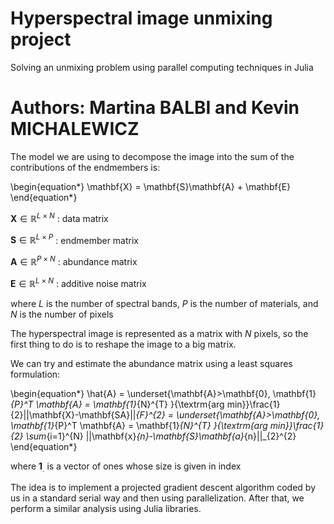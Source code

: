 # Hyperspectral image unmixing project
Solving an unmixing problem using parallel computing techniques in Julia

# Authors: Martina BALBI and Kevin MICHALEWICZ

The model we are using to decompose the image into the sum of the contributions of the endmembers is:

\begin{equation*}
\mathbf{X} = \mathbf{S}\mathbf{A} + \mathbf{E} 
\end{equation*}

 $\mathbf{X}\in \mathbb{R}^{L\times N}$ : data matrix
 
 $\mathbf{S}\in \mathbb{R}^{L\times P}$ : endmember matrix
 
 $\mathbf{A}\in \mathbb{R}^{P\times N}$ : abundance matrix
 
 $\mathbf{E}\in \mathbb{R}^{L\times N}$ : additive noise matrix
 
 where $L$ is the number of spectral bands, $P$ is the number of materials, and $N$ is the number of pixels
 
 The hyperspectral image is represented as a matrix with $N$ pixels, so the first thing to do is to reshape the image to a big matrix.

We can try and estimate the abundance matrix using a least squares formulation:

\begin{equation*}
\hat{A} = \underset{\mathbf{A}>\mathbf{0}, \mathbf{1}_{P}^T \mathbf{A} = \mathbf{1}_{N}^{T} }{\textrm{arg min}}\frac{1}{2}||\mathbf{X}-\mathbf{SA}||_{F}^{2} = \underset{\mathbf{A}>\mathbf{0}, \mathbf{1}_{P}^T \mathbf{A} = \mathbf{1}_{N}^{T} }{\textrm{arg min}}\frac{1}{2} \sum_{i=1}^{N} ||\mathbf{x}_{n}-\mathbf{S}\mathbf{a}_{n}||_{2}^{2}
\end{equation*}

where $\mathbf{1}_{.}$ is a vector of ones whose size is given in index 

The idea is to implement a projected gradient descent algorithm coded by us in a standard serial way and then using parallelization. After that, we perform a similar analysis using Julia libraries. 
